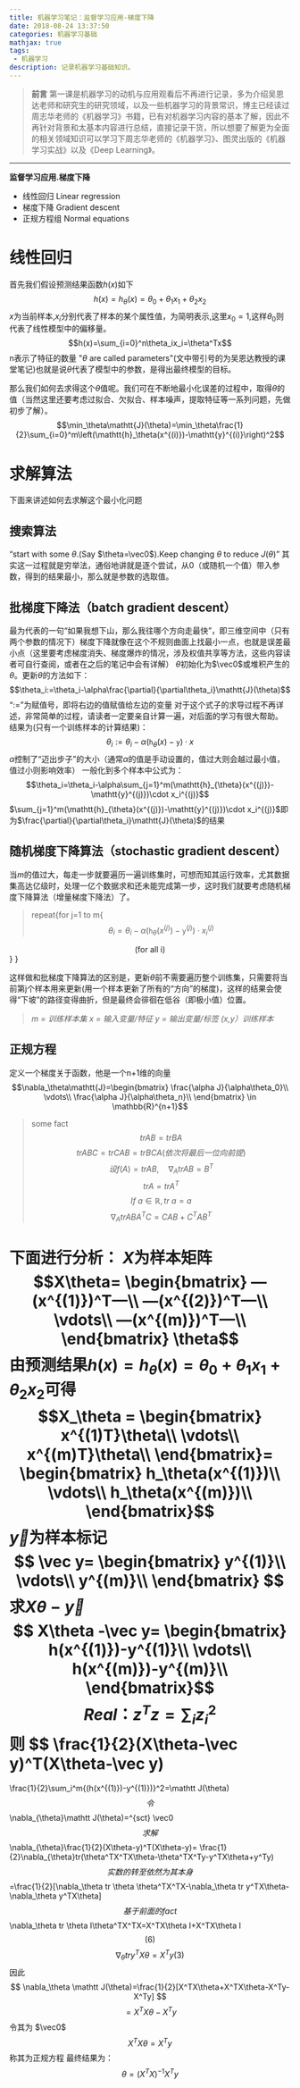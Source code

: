 ```yaml
---
title: 机器学习笔记：监督学习应用-梯度下降
date: 2018-08-24 13:37:50
categories: 机器学习基础
mathjax: true
tags:
 - 机器学习
description: 记录机器学习基础知识。
---
```

>**前言**
第一课是机器学习的动机与应用观看后不再进行记录，多为介绍吴恩达老师和研究生的研究领域，以及一些机器学习的背景常识，博主已经读过周志华老师的《机器学习》书籍，已有对机器学习内容的基本了解，因此不再针对背景和太基本内容进行总结，直接记录干货，所以想要了解更为全面的相关领域知识可以学习下周志华老师的《机器学习》、图灵出版的《机器学习实战》以及《Deep Learning》。

***
**监督学习应用.梯度下降**
- 线性回归 Linear regression
- 梯度下降 Gradient descent
- 正规方程组 Normal equations

# 线性回归
首先我们假设预测结果函数$h(x)$如下
$$h(x)=h_\theta(x)=\theta_0+\theta_1x_1+\theta_2x_2$$
$x$为当前样本,$x_i$分别代表了样本的某个属性值，为简明表示,这里$x_0=1$,这样$\theta_0$则代表了线性模型中的偏移量。
$$h(x)=\sum_{i=0}^n\theta_ix_i=\theta^Tx$$
n表示了特征的数量
"$\theta$ are called parameters"(文中带引号的为吴恩达教授的课堂笔记)也就是说$\theta$代表了模型中的参数，是得出最终模型的目标。

那么我们如何去求得这个$\theta$值呢。我们可在不断地最小化误差的过程中，取得$\theta$的值（当然这里还要考虑过拟合、欠拟合、样本噪声，提取特征等一系列问题，先做初步了解）。
$$\min_\theta\mathtt{J}(\theta)=\min_\theta\frac{1}{2}\sum_{i=0}^m\left(\mathtt{h}_\theta(x^{(i)})-\mathtt{y}^{(i)}\right)^2$$

# 求解算法
下面来讲述如何去求解这个最小化问题
## 搜索算法
“start with some $\theta$.(Say $\theta=\vec0$).Keep changing $\theta$ to reduce $J(\theta)$”
其实这一过程就是穷举法，通俗地讲就是逐个尝试，从0（或随机一个值）带入参数，得到的结果最小，那么就是参数的选取值。
## 批梯度下降法（batch gradient descent）
最为代表的一句“如果我想下山，那么我往哪个方向走最快”，即三维空间中（只有两个参数的情况下）梯度下降就像在这个不规则曲面上找最小一点，也就是误差最小点（这里要考虑梯度消失、梯度爆炸的情况，涉及权值共享等方法，这些内容读者可自行查阅，或者在之后的笔记中会有详解）
$\theta$初始化为$\vec0$或堆积产生的$\theta$。更新$\theta$的方法如下：
$$\theta_i:=\theta_i-\alpha\frac{\partial}{\partial\theta_i}\mathtt{J}(\theta)$$
“$:=$”为赋值号，即将右边的值赋值给左边的变量
对于这个式子的求导过程不再详述，非常简单的过程，请读者一定要亲自计算一遍，对后面的学习有很大帮助。
结果为(只有一个训练样本的计算结果)：
$$\theta_i:=\theta_i-\alpha(\mathtt{h}_{\theta}(x)-\mathtt{y})\cdot x$$
 $\alpha$控制了“迈出步子”的大小（通常$\alpha$的值是手动设置的，值过大则会越过最小值，值过小则影响效率）
 一般化到多个样本中公式为：
 $$\theta_i=\theta_i-\alpha\sum_{j=1}^m(\mathtt{h}_{\theta}(x^{(j)})-\mathtt{y}^{(j)})\cdot x_i^{(j)}$$
 $\sum_{j=1}^m(\mathtt{h}_{\theta}(x^{(j)})-\mathtt{y}^{(j)})\cdot x_i^{(j)}$即为$\frac{\partial}{\partial\theta_i}\mathtt{J}(\theta)$的结果
 ## 随机梯度下降算法（stochastic gradient descent）
 当$m$的值过大，每走一步就要遍历一遍训练集时，可想而知其运行效率，尤其数据集高达亿级时，处理一亿个数据求和还未能完成第一步，这时我们就要考虑随机梯度下降算法（增量梯度下降法）了。
>repeat{for j=1 to m{
$$\theta_i=\theta_i-\alpha(\mathtt{h}_{\theta}(x^{(j)})-\mathtt{y}^{(j)})\cdot x_i^{(j)}$$
<div align="center">(for all i)</div>
}  }

这样做和批梯度下降算法的区别是，更新$\theta$前不需要遍历整个训练集，只需要将当前第j个样本用来更新(用一个样本更新了所有的“方向”的梯度)，这样的结果会使得“下坡”的路径变得曲折，但是最终会徘徊在低谷（即极小值）位置。

> *m = 训练样本集
x = 输入变量/特征
y = 输出变量/标签
(x,y）训练样本*

 ## 正规方程
定义一个梯度关于函数，他是一个n+1维的向量
$$\nabla_\theta\mathtt{J}=\begin{bmatrix}
\frac{\alpha J}{\alpha\theta_0}\\
\vdots\\
\frac{\alpha J}{\alpha\theta_n}\\
\end{bmatrix}
\in \mathbb{R}^{n+1}$$

>some fact
$$trAB = trBA$$
$$trABC = trCAB = trBCA(依次将最后一位向前提)$$
$$设f(A) = trAB,\quad \nabla_AtrAB = B^T$$
$$trA = trA^T$$
$$If\ a\in\mathbb{R},tr\ a=a$$
$$\nabla_A trABA^TC=CAB+C^TAB^T$$

下面进行分析：
$X$为样本矩阵
$$X\theta=
\begin{bmatrix}
—(x^{(1)})^T—\\
—(x^{(2)})^T—\\
\vdots\\
—(x^{(m)})^T—\\
\end{bmatrix} \theta$$
由预测结果$h(x)=h_\theta(x)=\theta_0+\theta_1x_1+\theta_2x_2$可得
$$X_\theta =
\begin{bmatrix}
x^{(1)T}\theta\\
\vdots\\
x^{(m)T}\theta\\
\end{bmatrix}=
\begin{bmatrix}
h_\theta(x^{(1)})\\
\vdots\\
h_\theta(x^{(m)})\\
\end{bmatrix}$$
$\vec y$为样本标记
$$
\vec y=
\begin{bmatrix}
y^{(1)}\\
\vdots\\
y^{(m)}\\
\end{bmatrix}
$$
求$X\theta -\vec y$
$$
X\theta -\vec y=
\begin{bmatrix}
h(x^{(1)})-y^{(1)}\\
\vdots\\
h(x^{(m)})-y^{(m)}\\
\end{bmatrix}$$
$$
Real： z^Tz=\sum_iz_i^2
$$
则
$$
\frac{1}{2}(X\theta-\vec y)^T(X\theta-\vec y)
=
\frac{1}{2}\sum_i^m{(h(x^{(1)})-y^{(1)})}^2=\mathtt J(\theta)
$$
令
$$
\nabla_{\theta}\mathtt J(\theta)=^{sct} \vec0
$$
求解
$$
\nabla_{\theta}\frac{1}{2}(X\theta-y)^T(X\theta-y)=
\frac{1}{2}\nabla_{\theta}tr(\theta^TX^TX\theta-\theta^TX^Ty-y^TX\theta+y^Ty)
$$
实数的转至依然为其本身
$$
=\frac{1}{2}[\nabla_\theta tr \theta \theta^TX^TX-\nabla_\theta tr y^TX\theta-\nabla_\theta y^TX\theta]
$$
基于前面的fact
$$
\nabla_\theta tr \theta I\theta^TX^TX=X^TX\theta I+X^TX\theta I$$(6)
$$
$$
\nabla_\theta tr y
^TX\theta=X^Ty(3)
$$
因此
$$
\nabla_\theta \mathtt J(\theta)=\frac{1}{2}[X^TX\theta+X^TX\theta-X^Ty-X^Ty]
$$
$$
=X^TX\theta-X^Ty
$$
令其为 $\vec0$
$$
X^TX\theta = X^T y
$$
称其为正规方程
最终结果为：
$$
\theta=(X^TX)^{-1}X^Ty
$$
